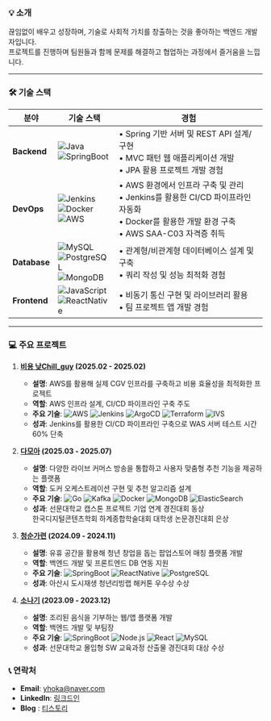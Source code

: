 ### 💡 소개
끊임없이 배우고 성장하며, 기술로 사회적 가치를 창출하는 것을 좋아하는 백엔드 개발자입니다. <br> 프로젝트를 진행하며 팀원들과 함께 문제를 해결하고 협업하는 과정에서 즐거움을 느낍니다.

---

### 🛠 기술 스택
| 분야 | 기술 스택 | 경험 |
|---|---|---|
| **Backend** | ![Java](https://img.shields.io/badge/Java-007396?style=flat-square&logo=openjdk&logoColor=white)<br>![SpringBoot](https://img.shields.io/badge/SpringBoot-6DB33F?style=flat-square&logo=spring&logoColor=white) | • Spring 기반 서버 및 REST API 설계/구현<br>• MVC 패턴 웹 애플리케이션 개발<br>• JPA 활용 프로젝트 개발 경험 |
| **DevOps** | ![Jenkins](https://img.shields.io/badge/Jenkins-D24939?style=flat-square&logo=jenkins&logoColor=white)<br>![Docker](https://img.shields.io/badge/Docker-2496ED?style=flat-square&logo=docker&logoColor=white)<br>![AWS](https://img.shields.io/badge/AWS-232F3E?style=flat-square&logo=amazon-aws&logoColor=white) | • AWS 환경에서 인프라 구축 및 관리<br>• Jenkins를 활용한 CI/CD 파이프라인 자동화<br>• Docker를 활용한 개발 환경 구축<br>• AWS SAA-C03 자격증 취득 |
| **Database** | ![MySQL](https://img.shields.io/badge/MySQL-4479A1?style=flat-square&logo=mysql&logoColor=white)<br>![PostgreSQL](https://img.shields.io/badge/PostgreSQL-4479A1?style=flat-square&logo=PostgreSQL&logoColor=white)<br>![MongoDB](https://img.shields.io/badge/MongoDB-47A248?style=flat-square&logo=mongodb&logoColor=white) | • 관계형/비관계형 데이터베이스 설계 및 구축<br>• 쿼리 작성 및 성능 최적화 경험 |
| **Frontend** | ![JavaScript](https://img.shields.io/badge/JavaScript-F7DF1E?style=flat-square&logo=javascript&logoColor=black)<br>![ReactNative](https://img.shields.io/badge/ReactNative-61DAFB?style=flat-square&logo=react&logoColor=black) | • 비동기 통신 구현 및 라이브러리 활용<br>• 팀 프로젝트 앱 개발 경험 |

---

### 💻 주요 프로젝트
1. **[비용 낮Chill_guy](https://github.com/low-cost-chill-guy) (2025.02 - 2025.02)**
   * **설명**: AWS를 활용해 실제 CGV 인프라를 구축하고 비용 효율성을 최적화한 프로젝트
   * **역할**: AWS 인프라 설계, CI/CD 파이프라인 구축 주도
   * **주요 기술**: ![AWS](https://img.shields.io/badge/AWS-232F3E?style=flat-square&logo=amazon-aws&logoColor=white) ![Jenkins](https://img.shields.io/badge/Jenkins-D24939?style=flat-square&logo=jenkins&logoColor=white) ![ArgoCD](https://img.shields.io/badge/ArgoCD-F3722F?style=flat-square&logo=argocd&logoColor=white) ![Terraform](https://img.shields.io/badge/Terraform-7B42BC?style=flat-square&logo=terraform&logoColor=white) ![IVS](https://img.shields.io/badge/IVS-232F3E?style=flat-square&logo=amazon-aws&logoColor=white)
   * **성과**: Jenkins를 활용한 CI/CD 파이프라인 구축으로 WAS 서버 테스트 시간 60% 단축

2. **[다모아](https://github.com/sm-comprehensive-project) (2025.03 - 2025.07)**
   * **설명**: 다양한 라이브 커머스 방송을 통합하고 사용자 맞춤형 추천 기능을 제공하는 플랫폼
   * **역할**: 도커 오케스트레이션 구현 및 추천 알고리즘 설계
   * **주요 기술**: ![Go](https://img.shields.io/badge/Go-00ADD8?style=flat-square&logo=go&logoColor=white) ![Kafka](https://img.shields.io/badge/Kafka-231F20?style=flat-square&logo=apache-kafka&logoColor=white) ![Docker](https://img.shields.io/badge/Docker-2496ED?style=flat-square&logo=docker&logoColor=white) ![MongoDB](https://img.shields.io/badge/MongoDB-47A248?style=flat-square&logo=mongodb&logoColor=white) ![ElasticSearch](https://img.shields.io/badge/ElasticSearch-005571?style=flat-square&logo=elasticsearch&logoColor=white)
   * **성과**: 선문대학교 캡스톤 프로젝트 기업 연계 경진대회 동상 <br> 한국디지털콘텐츠학회 하계종합학술대회 대학생 논문경진대회 은상

3. **[청순가련](https://github.com/Y-O-U-R-S) (2024.09 - 2024.11)**
   * **설명**: 유휴 공간을 활용해 청년 창업을 돕는 팝업스토어 매칭 플랫폼 개발
   * **역할**: 백엔드 개발 및 프론트엔드 DB 연동 지원
   * **주요 기술**: ![SpringBoot](https://img.shields.io/badge/SpringBoot-6DB33F?style=flat-square&logo=spring&logoColor=white) ![ReactNative](https://img.shields.io/badge/ReactNative-61DAFB?style=flat-square&logo=react&logoColor=black) ![PostgreSQL](https://img.shields.io/badge/PostgreSQL-4479A1?style=flat-square&logo=PostgreSQL&logoColor=white)
   * **성과**: 아산시 도시재생 청년리빙랩 해커톤 우수상 수상

4. **[소나기](https://github.com/aSIX-final-project/Sonagi_App) (2023.09 - 2023.12)**
   * **설명**: 조리된 음식을 기부하는 웹/앱 플랫폼 개발
   * **역할**: 백엔드 개발 및 부팀장
   * **주요 기술**: ![SpringBoot](https://img.shields.io/badge/SpringBoot-6DB33F?style=flat-square&logo=spring&logoColor=white) ![Node.js](https://img.shields.io/badge/Node.js-339933?style=flat-square&logo=node.js&logoColor=white) ![React](https://img.shields.io/badge/React-61DAFB?style=flat-square&logo=react&logoColor=black) ![MySQL](https://img.shields.io/badge/MySQL-4479A1?style=flat-square&logo=mysql&logoColor=white)
   * **성과**: 선문대학교 몰입형 SW 교육과정 산출물 경진대회 대상 수상


### 📞 연락처
* **Email**: yhoka@naver.com
* **LinkedIn**: [링크드인](https://www.linkedin.com/in/%EC%98%81%ED%95%99-%EC%9C%A4-36ba40346/)
* **Blog** : [티스토리](https://snackcoding.tistory.com/)
